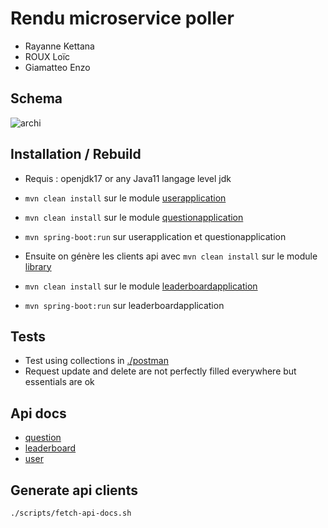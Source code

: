 # Rendu microservice poller

- Rayanne Kettana
- ROUX Loïc
- Giamatteo Enzo

## Schema

![archi](./doc/ms-architecture.png)

## Installation / Rebuild

- Requis : openjdk17 or any Java11 langage level jdk

- `mvn clean install` sur le module [userapplication](./userapplication)
- `mvn clean install` sur le module [questionapplication](./questionapplication)
- `mvn spring-boot:run` sur userapplication et questionapplication
- Ensuite on génère les clients api avec `mvn clean install` sur le module [library](./library)
- `mvn clean install` sur le module [leaderboardapplication](./library)
- `mvn spring-boot:run` sur leaderboardapplication

## Tests

- Test using collections in [./postman](postman)
- Request update and delete are not perfectly filled everywhere but essentials are ok

## Api docs

- [question](http://localhost:8081/swagger-ui/index.html)
- [leaderboard](http://localhost:8082/swagger-ui/index.html)
- [user](http://localhost:8080/swagger-ui/index.html)

## Generate api clients

`./scripts/fetch-api-docs.sh`

